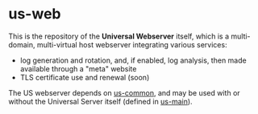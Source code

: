 # us-web
This is the repository of the **Universal Webserver** itself, which is a multi-domain, multi-virtual host webserver integrating various services:
 * log generation and rotation, and, if enabled, log analysis, then made available through a "meta" website
 * TLS certificate use and renewal (soon)
 
The US webserver depends on [us-common](https://github.com/Olivier-Boudeville/us-common/), and may be used with or without the Universal Server itself (defined in [us-main](https://github.com/Olivier-Boudeville/us-main/)).
